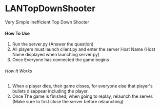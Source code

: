 # LANTopDownShooter
Very Simple Inefficient Top Down Shooter
#### How To Use
1. Run the server.py
(Answer the question)
2. All players must launch client.py and enter the server Host Name
(Host Name displayed when launching server.py)
3. Once Everyone has connected the game begins
###### How It Works
1. When a player dies, their game closes, for everyone else that player's bullets disappear including the player.
2. Once The game is finished, when going to replay, relaunch the server.
(Make sure to first close the server before relaunching)
